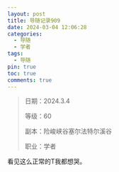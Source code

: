 ```yaml
---
layout: post
title: 导随记录909
date: 2024-03-04 12:06:28
categories:
  - 导随
  - 学者
tags:
  - 导随
pin: true
toc: true
comments: true
---
```

> 日期：2024.3.4
>
> 等级：60
>
> 副本：险峻峡谷塞尔法特尔溪谷
>
> 职业：学者

看见这么正常的T我都想哭。